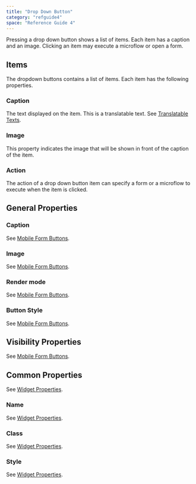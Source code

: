 ```yaml
---
title: "Drop Down Button"
category: "refguide4"
space: "Reference Guide 4"
---
```

Pressing a drop down button shows a list of items. Each item has a caption and an image. Clicking an item may execute a microflow or open a form.

## Items

The dropdown buttons contains a list of items. Each item has the following properties.

### Caption

The text displayed on the item. This is a translatable text. See [Translatable Texts](translatable-texts).

### Image

This property indicates the image that will be shown in front of the caption of the item.

### Action

The action of a drop down button item can specify a form or a microflow to execute when the item is clicked.

## General Properties

### Caption

See [Mobile Form Buttons](mobile-form-buttons).

### Image

See [Mobile Form Buttons](mobile-form-buttons).

### Render mode

See [Mobile Form Buttons](mobile-form-buttons).

### Button Style

See [Mobile Form Buttons](mobile-form-buttons).

## Visibility Properties

See [Mobile Form Buttons](mobile-form-buttons).

## Common Properties

See [Widget Properties](https://world.mendix.com/display/refguide4/Widget+Properties#WidgetProperties-CommonProperties).

### Name

See [Widget Properties](https://world.mendix.com/display/refguide4/Widget+Properties#WidgetProperties-CommonProperties).

### Class

See [Widget Properties](https://world.mendix.com/display/refguide4/Widget+Properties#WidgetProperties-CommonProperties).

### Style

See [Widget Properties](https://world.mendix.com/display/refguide4/Widget+Properties#WidgetProperties-CommonProperties).